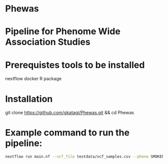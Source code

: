 # Phewas
# Pipeline for Phenome Wide Association Studies

# Prerequistes tools to be installed
nextflow
docker
R package

# Installation
git clone https://github.com/gkatagi/Phewas.git  && cd Phewas


# Example command to run the pipeline:
```bash
nextflow run main.nf --vcf_file testdata/vcf_samples.csv --pheno SMOKER --pheno_file testdata/all.doid.count.csv
```
